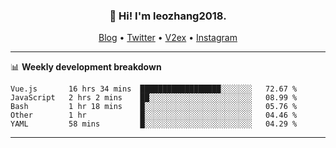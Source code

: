 <h3 align="center">👋 Hi! I'm leozhang2018.</h3>
<p align="center">
  <a href="https://code.leozhang2018.me">Blog</a> •
  <a href="https://twitter.com/leozhang2018">Twitter</a> •
  <a href="https://www.v2ex.com/member/leozhang">V2ex</a> •
  <a href="https://www.instagram.com/leozhanghere">Instagram</a>
</p>

-------

📊 **Weekly development breakdown**
<!--START_SECTION:waka-->
```text
Vue.js       16 hrs 34 mins  ██████████████████░░░░░░░   72.67 % 
JavaScript   2 hrs 2 mins    ██░░░░░░░░░░░░░░░░░░░░░░░   08.99 % 
Bash         1 hr 18 mins    █░░░░░░░░░░░░░░░░░░░░░░░░   05.76 % 
Other        1 hr            █░░░░░░░░░░░░░░░░░░░░░░░░   04.46 % 
YAML         58 mins         █░░░░░░░░░░░░░░░░░░░░░░░░   04.29 %
```
<!--END_SECTION:waka-->
-------
